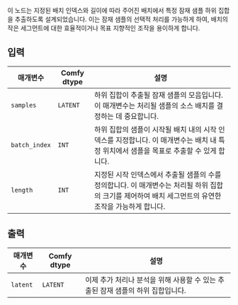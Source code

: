 
이 노드는 지정된 배치 인덱스와 길이에 따라 주어진 배치에서 특정 잠재 샘플 하위 집합을 추출하도록 설계되었습니다. 이는 잠재 샘플의 선택적 처리를 가능하게 하여, 배치의 작은 세그먼트에 대한 효율적이거나 목표 지향적인 조작을 용이하게 합니다.

## 입력

| 매개변수     | Comfy dtype | 설명 |
|---------------|-------------|-------------|
| `samples`     | `LATENT`    | 하위 집합이 추출될 잠재 샘플의 모음입니다. 이 매개변수는 처리될 샘플의 소스 배치를 결정하는 데 중요합니다. |
| `batch_index` | `INT`       | 하위 집합의 샘플이 시작될 배치 내의 시작 인덱스를 지정합니다. 이 매개변수는 배치 내 특정 위치에서 샘플을 목표로 추출할 수 있게 합니다. |
| `length`      | `INT`       | 지정된 시작 인덱스에서 추출될 샘플의 수를 정의합니다. 이 매개변수는 처리될 하위 집합의 크기를 제어하여 배치 세그먼트의 유연한 조작을 가능하게 합니다. |

## 출력

| 매개변수 | Comfy dtype | 설명 |
|-----------|-------------|-------------|
| `latent`  | `LATENT`    | 이제 추가 처리나 분석을 위해 사용할 수 있는 추출된 잠재 샘플의 하위 집합입니다. |
